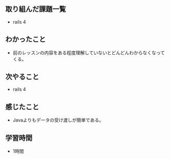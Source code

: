  ## 取り組んだ課題一覧
- rails 4

 ## わかったこと 
- 前のレッスンの内容をある程度理解していないとどんどんわからなくなってくる。
 ## 次やること 
- rails 4
 ## 感じたこと
- Javaよりもデータの受け渡しが簡単である。
 ## 学習時間 
- 1時間
